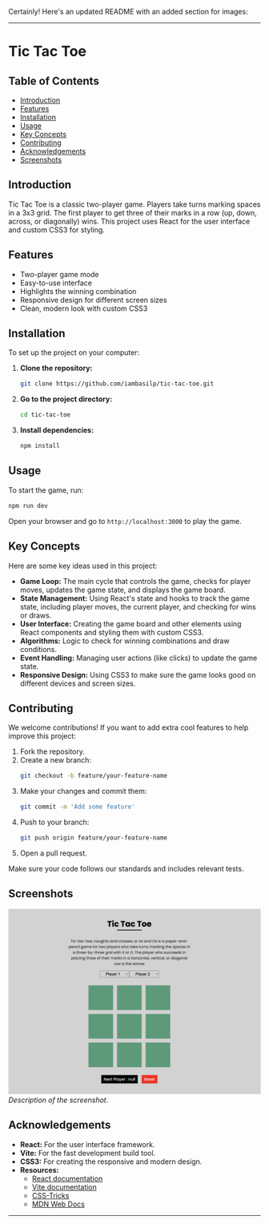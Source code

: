 Certainly! Here's an updated README with an added section for images:

---

# Tic Tac Toe

## Table of Contents
- [Introduction](#introduction)
- [Features](#features)
- [Installation](#installation)
- [Usage](#usage)
- [Key Concepts](#key-concepts)
- [Contributing](#contributing)
- [Acknowledgements](#acknowledgements)
- [Screenshots](#screenshots)

## Introduction
Tic Tac Toe is a classic two-player game. Players take turns marking spaces in a 3x3 grid. The first player to get three of their marks in a row (up, down, across, or diagonally) wins. This project uses React for the user interface and custom CSS3 for styling.

## Features
- Two-player game mode
- Easy-to-use interface
- Highlights the winning combination
- Responsive design for different screen sizes
- Clean, modern look with custom CSS3

## Installation
To set up the project on your computer:

1. **Clone the repository:**
   ```bash
   git clone https://github.com/iambasilp/tic-tac-toe.git
   ```
2. **Go to the project directory:**
   ```bash
   cd tic-tac-toe
   ```
3. **Install dependencies:**
   ```bash
   npm install
   ```

## Usage
To start the game, run:

```bash
npm run dev
```

Open your browser and go to `http://localhost:3000` to play the game.

## Key Concepts
Here are some key ideas used in this project:

- **Game Loop:** The main cycle that controls the game, checks for player moves, updates the game state, and displays the game board.
- **State Management:** Using React's state and hooks to track the game state, including player moves, the current player, and checking for wins or draws.
- **User Interface:** Creating the game board and other elements using React components and styling them with custom CSS3.
- **Algorithms:** Logic to check for winning combinations and draw conditions.
- **Event Handling:** Managing user actions (like clicks) to update the game state.
- **Responsive Design:** Using CSS3 to make sure the game looks good on different devices and screen sizes.

## Contributing
We welcome contributions! If you want to add extra cool features to help improve this project:

1. Fork the repository.
2. Create a new branch:
   ```bash
   git checkout -b feature/your-feature-name
   ```
3. Make your changes and commit them:
   ```bash
   git commit -m 'Add some feature'
   ```
4. Push to your branch:
   ```bash
   git push origin feature/your-feature-name
   ```
5. Open a pull request.

Make sure your code follows our standards and includes relevant tests.

## Screenshots

![Game Screenshot](/src//assets/screenshots/game.png)
*Description of the screenshot.*

## Acknowledgements
- **React:** For the user interface framework.
- **Vite:** For the fast development build tool.
- **CSS3:** For creating the responsive and modern design.
- **Resources:**
  - [React documentation](https://reactjs.org/docs/getting-started.html)
  - [Vite documentation](https://vitejs.dev/guide/)
  - [CSS-Tricks](https://css-tricks.com/)
  - [MDN Web Docs](https://developer.mozilla.org/)

---
